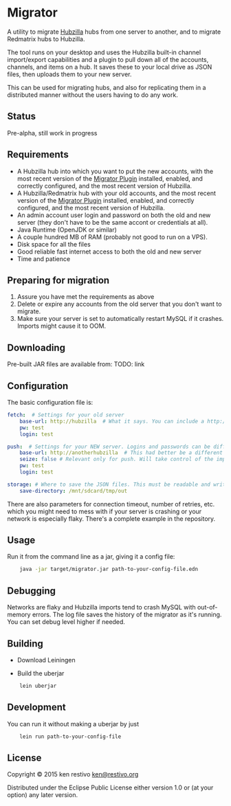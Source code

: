 # Migrator

A utility to migrate [Hubzilla](https://github.com/redmatrix/hubzilla) hubs from one server to another, and to migrate Redmatrix hubs to Hubzilla.

The tool runs on your desktop and uses the Hubzilla built-in channel import/export capabilities and a plugin to pull down all of the accounts, channels, and items on a hub. It saves these to your local drive as JSON files, then uploads them to your new server.

This can be used for migrating hubs, and also for replicating them in a distributed manner without the users having to do any work.

## Status

Pre-alpha, still work in progress

## Requirements

- A Hubzilla hub into which you want to put the new accounts, with the most recent version of the [Migrator Plugin](https://github.com/kenrestivo/migrator-plugin) installed, enabled, and correctly configured, and the most recent version of Hubzilla.
- A Hubzilla/Redmatrix hub with your old accounts, and the most recent version of the [Migrator Plugin](https://github.com/kenrestivo/migrator-plugin) installed, enabled, and correctly configured, and the most recent version of Hubzilla.
- An admin account user login and password on both the old and new server (they don't have to be the same accont or credentials at all).
- Java Runtime (OpenJDK or similar)
- A couple hundred MB of RAM (probably not good to run on a VPS).
- Disk space for all the files
- Good reliable fast internet access to both the old and new server
- Time and patience


## Preparing for migration

1. Assure you have met the requirements as above
2. Delete or expire any accounts from the old server that you don't want to migrate.
3. Make sure your server is set to automatically restart MySQL if it crashes. Imports might cause it to OOM.

## Downloading

Pre-built JAR files are available from:
TODO: link

## Configuration

The basic configuration file is:
```yaml
fetch:  # Settings for your old server
    base-url: http://hubzilla  # What it says. You can include a http://host:port too.
    pw: test  
    login: test

push:  # Settings for your NEW server. Logins and passwords can be different.
    base-url: http://anotherhubzilla  # This had better be a different URL than your old server!
    seize: false # Relevant only for push. Will take control of the imported channels from other hubs
    pw: test
    login: test

storage: # Where to save the JSON files. This must be readable and writable.
    save-directory: /mnt/sdcard/tmp/out

```
There are also parameters for connection timeout, number of retries, etc. which you might need to mess with if your server is crashing or your network is especially flaky. There's a complete example in the repository.

## Usage

Run it from the command line as a jar, giving it a config file:

```sh
	java -jar target/migrator.jar path-to-your-config-file.edn
```

## Debugging
Networks are flaky and Hubzilla imports tend to crash MySQL with out-of-memory errors. The log file saves the history of the migrator as it's running. You can set debug level higher if needed.


## Building

- Download Leiningen

- Build the uberjar
```sh
	lein uberjar
```
## Development

You can run it without making a uberjar by just
```sh
	lein run path-to-your-config-file
```

## License

Copyright © 2015 ken restivo <ken@restivo.org>

Distributed under the Eclipse Public License either version 1.0 or (at
your option) any later version.
